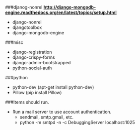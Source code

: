 ###djanog-nonrel
**http://django-mongodb-engine.readthedocs.org/en/latest/topics/setup.html**
* django-nonrel
* djangotoolbox
* django-mongodb-engine

###misc
* django-registration
* django-crispy-forms
* django-admin-bootstrapped
* python-social-auth

###python
* python-dev (apt-get install python-dev)
* Pillow (pip install Pillow)

###Items should run.
* Run a mail server to use account authentication.
  * sendmail, smtp.gmail, etc. 
  * python -m smtpd -n -c DebuggingServer localhost:1025
